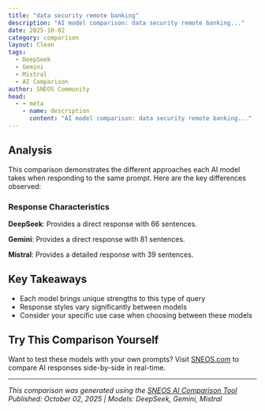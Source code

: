 ```yaml
---
title: "data security remote banking"
description: "AI model comparison: data security remote banking..."
date: 2025-10-02
category: comparison
layout: Clean
tags:
  - DeepSeek
  - Gemini
  - Mistral
  - AI Comparison
author: SNEOS Community
head:
  - - meta
    - name: description
      content: "AI model comparison: data security remote banking..."
---
```


<ChatComparison
  title="data security remote banking"
  prompt="data security remote banking"
  :responses='{"DeepSeek": "Of course. This is a critical topic. Let\u0027s break down data security in remote banking from both the bank\u0027s perspective (what they do to protect you) and your perspective (what you must do to protect yourself).\n\n### The Core Challenge of Remote Banking\n\nRemote banking (online and mobile banking) moves financial transactions outside the physically secure walls of a bank branch and into the digital world. This creates a massive attack surface that criminals try to exploit. The primary goals of data security in this context are to ensure:\n\n* **Confidentiality:** Your financial data is only seen by you and your bank.\n* **Integrity:** Your account data and transactions cannot be altered maliciously.\n* **Availability:** Banking services are up and running when you need them.\n\n---\n\n### How Banks Protect Your Data (Security Measures on Their End)\n\nBanks invest heavily in multi-layered security frameworks. Here are the key technologies and processes they use:\n\n**1. Encryption**\n* **In Transit:** When you connect to your bank\u0027s website or app, it uses **TLS (Transport Layer Security)**, indicated by \u0022https://\u0022 and a padlock icon. This encrypts all data moving between your device and the bank\u0027s servers, making it unreadable to interceptors.\n* **At Rest:** Your data stored on the bank\u0027s servers is also encrypted, so even if someone breaches the database, the information is useless without the decryption keys.\n\n**2. Multi-Factor Authentication (MFA)**\nThis is no longer a \u0022nice-to-have\u0022; it\u0027s essential. Beyond just a password, MFA requires a second (or more) form of verification:\n* **Something you know:** PIN, security questions.\n* **Something you have:** A code from a smartphone app (e.g., Authy, Google Authenticator), a physical security key, or an SMS code (though SMS is less secure due to SIM-swapping attacks).\n* **Something you are:** Biometrics like fingerprint or facial recognition (common in mobile apps).\n\n**3. Advanced Fraud Monitoring and AI**\nBanks use sophisticated systems that analyze transaction patterns in real-time. If a transaction seems anomalous (e.g., a large purchase in a foreign country minutes after a local one), the system can flag it, block it, and alert you.\n\n**4. Secure Software Development**\nBanks have rigorous processes to build and test their apps and websites to eliminate vulnerabilities that hackers could exploit (like code injection or buffer overflows).\n\n**5. Network Security**\n* **Firewalls:** Act as gatekeepers, blocking unauthorized access to the bank\u0027s internal network.\n* **Intrusion Detection/Prevention Systems (IDS/IPS):** Monitor network traffic for suspicious activity and can automatically block attacks.\n\n**6. Regulatory Compliance**\nBanks are bound by strict regulations (like GDPR in Europe, GLBA in the US, PCI DSS for card payments) that mandate minimum security standards and data handling practices.\n\n---\n\n### Your Responsibility: How to Protect Yourself as a User\n\nThe bank\u0027s security is only one half of the equation. You are the first line of defense.\n\n**1. Use Strong, Unique Passwords \u0026 a Password Manager**\n* Never reuse passwords between your bank and other sites.\n* Use a long, complex password. A password manager can generate and store these for you.\n\n**2. Enable Multi-Factor Authentication (MFA)**\n* **Always** enable MFA if your bank offers it. Prefer an **authenticator app** over SMS if given the choice.\n\n**3. Keep Your Devices and Software Updated**\n* Regularly update your computer\u0027s OS, your mobile phone\u0027s OS, and your banking app. These updates often contain critical security patches for newly discovered vulnerabilities.\n\n**4. Be Extremely Wary of Phishing Attacks**\n* This is the #1 way users get compromised.\n* **Never** click on links in unsolicited emails or texts claiming to be from your bank.\n* **Never** provide your login credentials, PINs, or MFA codes to anyone who calls, emails, or texts you. **Your bank will never ask for this.**\n* Always type your bank\u0027s web address directly into the browser or use its official app.\n\n**5. Use a Secure Network**\n* **Avoid public Wi-Fi** for banking. If you must, use a reputable **VPN (Virtual Private Network)** to encrypt your connection.\n* Your home Wi-Fi should be secured with a strong password (WPA2/WPA3 encryption).\n\n**6. Monitor Your Accounts Regularly**\n* Check your transaction history frequently. The sooner you spot and report fraudulent activity, the easier it is to resolve.\n\n**7. Install and Maintain Security Software**\n* Use a good antivirus/anti-malware solution on your computers and phones to protect against keyloggers and other malicious software.\n\n---\n\n### Emerging Threats \u0026 The Future\n\n* **AI-Powered Phishing:** More sophisticated, personalized phishing messages generated by AI.\n* **Mobile-Specific Malware:** Malicious apps designed to steal banking credentials.\n* **API Security:** As banking integrates with third-party financial apps (via Open Banking), securing these data connections (APIs) becomes paramount.\n* **Deepfakes:** Used for social engineering or even bypassing voice-based biometrics.\n\n### Conclusion\n\nData security in remote banking is a **shared responsibility**. Banks provide the fortress walls with encryption, MFA, and monitoring, but you must guard the gate by using strong passwords, enabling MFA, and being vigilant against phishing. By understanding both sides, you can confidently and safely use the immense convenience of remote banking.", "Gemini": "Data security in remote banking is absolutely crucial. It\u0027s the foundation of trust and the key to preventing significant financial loss and reputational damage. Here\u0027s a breakdown of key aspects:\n\n**1. Understanding the Risks:**\n\n* **Phishing Attacks:** Deceptive emails, SMS messages, or websites that mimic legitimate banking communications to trick users into revealing their credentials (usernames, passwords, PINs, security questions).\n* **Malware:** Malicious software that can be installed on a user\u0027s device (computer, smartphone) to steal banking credentials, intercept transactions, or monitor activity. This includes Trojans, keyloggers, and ransomware.\n* **Man-in-the-Middle Attacks:** Interception of communication between the user and the bank\u0027s servers, allowing attackers to eavesdrop on or manipulate data. Public Wi-Fi networks are particularly vulnerable.\n* **Brute-Force Attacks:** Automated attempts to guess usernames and passwords by trying countless combinations.\n* **Account Takeover:** Gaining unauthorized access to a user\u0027s banking account and making fraudulent transactions.\n* **Insider Threats:** Malicious or negligent actions by employees within the bank.\n* **API Vulnerabilities:** Weaknesses in the application programming interfaces (APIs) that banks use to communicate with third-party apps and services. If compromised, hackers could potentially gain access to sensitive customer data.\n* **Mobile App Vulnerabilities:** Flaws in the mobile banking apps themselves, such as insufficient security features, data leakage, or insecure storage of credentials.\n* **Social Engineering:** Manipulating individuals to divulge confidential information or perform actions that compromise security.\n\n**2. Security Measures Employed by Banks (and What You Need to Know):**\n\n* **Encryption:** Protecting data by converting it into an unreadable format during transmission (e.g., using SSL/TLS for website communication). *You should always ensure your browser shows the padlock icon and \u0022https://\u0022 in the address bar when accessing your online banking.*\n* **Multi-Factor Authentication (MFA):** Requiring users to provide two or more forms of identification before granting access (e.g., password \u002B SMS code, biometric authentication). *Enable MFA on your account whenever possible. It\u0027s a vital layer of security.*\n* **Strong Passwords:** Encouraging or enforcing the use of strong, unique passwords that are difficult to guess. Banks often have password complexity requirements. *Use a password manager to generate and store strong, unique passwords for each account.*\n* **Firewalls:** Protecting the bank\u0027s internal network from unauthorized access.\n* **Intrusion Detection and Prevention Systems (IDS/IPS):** Monitoring network traffic for suspicious activity and taking action to block or prevent attacks.\n* **Fraud Detection Systems:** Analyzing transaction patterns and flagging suspicious activity for further investigation.\n* **Security Audits and Penetration Testing:** Regularly assessing the bank\u0027s security posture to identify and address vulnerabilities.\n* **Data Loss Prevention (DLP):** Preventing sensitive data from leaving the bank\u0027s control.\n* **Tokenization:** Replacing sensitive data (like credit card numbers) with non-sensitive tokens. *When using mobile payments, tokenization helps protect your actual card information.*\n* **Biometric Authentication:** Using fingerprints, facial recognition, or other biometric data to verify identity. *This is generally more secure than passwords alone, but be aware of potential vulnerabilities if your device is compromised.*\n* **Transaction Monitoring and Alerts:** Providing users with real-time notifications of account activity, allowing them to quickly detect and report suspicious transactions. *Sign up for these alerts! They\u0027re an invaluable early warning system.*\n* **Device Recognition:** Identifying trusted devices to reduce the risk of unauthorized access from new or unknown devices.\n* **Address Verification System (AVS):** Verifying the billing address provided by the cardholder with the address on file with the card issuer.\n\n**3. Your Responsibilities as a User:**\n\n* **Protect Your Credentials:** Never share your username, password, PIN, or security questions with anyone.\n* **Be Wary of Phishing:** Carefully examine emails, SMS messages, and websites for suspicious links or requests for personal information. **Never click on links in suspicious emails.** Instead, go directly to the bank\u0027s website by typing the address into your browser.\n* **Keep Your Software Updated:** Install the latest security patches and updates for your operating system, web browser, and antivirus software.\n* **Use a Strong Antivirus/Anti-Malware Program:** Protect your devices from malware. *Keep your antivirus software up-to-date.*\n* **Use Secure Networks:** Avoid using public Wi-Fi networks for online banking. If you must use public Wi-Fi, use a Virtual Private Network (VPN).\n* **Monitor Your Accounts Regularly:** Review your account statements and transaction history for any suspicious activity. *Report any unauthorized transactions immediately to your bank.*\n* **Secure Your Mobile Devices:** Use a strong passcode or biometric authentication to protect your smartphone or tablet. Enable remote wipe features in case your device is lost or stolen.\n* **Use Secure Mobile Banking Apps:** Download official banking apps from trusted sources (e.g., Google Play Store, Apple App Store). *Avoid downloading apps from unknown or untrusted sources.*\n* **Be Aware of Your Surroundings:** Be mindful of who might be watching when you enter your PIN at an ATM or use your mobile banking app in public.\n* **Report Lost or Stolen Cards Immediately:** Contact your bank immediately if your credit card or debit card is lost or stolen.\n* **Educate Yourself:** Stay informed about the latest online banking scams and security threats.\n\n**4. Regulations and Standards:**\n\n* **PCI DSS (Payment Card Industry Data Security Standard):** A set of security standards designed to protect cardholder data.\n* **GDPR (General Data Protection Regulation):** A European Union regulation that protects the personal data of EU citizens. Even banks outside the EU may need to comply if they serve EU customers.\n* **CCPA (California Consumer Privacy Act):** A California law that gives consumers more control over their personal data.\n* **Various national banking regulations:** Each country has its own specific regulations related to data security and consumer protection in the banking sector.\n\n**5. Emerging Technologies and Security Implications:**\n\n* **Cloud Computing:** Banks are increasingly using cloud services for various functions. Security concerns include data breaches, vendor lock-in, and compliance challenges.\n* **Artificial Intelligence (AI) and Machine Learning (ML):** AI and ML can be used for fraud detection, risk management, and customer authentication. However, they can also be exploited by attackers.\n* **Blockchain Technology:** Blockchain can be used to enhance security and transparency in financial transactions. However, it also presents new security challenges, such as the risk of 51% attacks.\n* **Open Banking APIs:** These APIs allow third-party developers to access banking data and services. Security is a major concern, as vulnerabilities in these APIs could expose sensitive customer data.\n\n**In summary:**\n\nData security in remote banking is a shared responsibility. Banks must implement robust security measures to protect their systems and data, and users must take steps to protect their own accounts and devices. By working together, we can create a more secure online banking environment.\n", "Mistral": "Data security in remote banking is crucial to protect sensitive financial information and ensure the integrity and confidentiality of transactions. Here are some key aspects and best practices for data security in remote banking:\n\n### 1. **Encryption**\n - **Data in Transit:** Use strong encryption protocols like TLS (Transport Layer Security) to protect data as it moves between the user\u0027s device and the bank\u0027s servers.\n - **Data at Rest:** Encrypt stored data to prevent unauthorized access even if the storage is compromised.\n\n### 2. **Authentication**\n - **Multi-Factor Authentication (MFA):** Implement MFA to add an extra layer of security beyond just a password. This can include biometrics, one-time passwords (OTPs), or security tokens.\n - **Strong Passwords:** Enforce the use of strong, complex passwords and encourage users to change them regularly.\n\n### 3. **Secure Communication Channels**\n - **VPNs:** Use Virtual Private Networks (VPNs) to create a secure tunnel for data transmission.\n - **Secure Messaging:** Ensure that all communication, including emails and messages, is encrypted.\n\n### 4. **Fraud Detection**\n - **Behavioral Analytics:** Monitor user behavior to detect unusual patterns that may indicate fraudulent activity.\n - **Transaction Monitoring:** Implement real-time monitoring of transactions to identify and block suspicious activities.\n\n### 5. **Regular Updates and Patches**\n - **Software Updates:** Ensure that all software, including operating systems and applications, are regularly updated to protect against known vulnerabilities.\n - **Security Patches:** Apply security patches promptly to address any identified security flaws.\n\n### 6. **User Education**\n - **Security Awareness:** Educate users about common threats such as phishing, malware, and social engineering.\n - **Best Practices:** Provide guidelines on best practices for securing their devices and accounts.\n\n### 7. **Access Control**\n - **Role-Based Access:** Implement role-based access control (RBAC) to ensure that users only have access to the data and functions necessary for their roles.\n - **Least Privilege:** Follow the principle of least privilege, granting users the minimum level of access required to perform their tasks.\n\n### 8. **Incident Response**\n - **Response Plan:** Develop and regularly update an incident response plan to quickly address and mitigate security breaches.\n - **Monitoring and Alerts:** Use monitoring tools to detect and alert on potential security incidents in real-time.\n\n### 9. **Compliance and Regulations**\n - **Regulatory Compliance:** Ensure compliance with relevant regulations and standards, such as GDPR, PCI-DSS, and local banking regulations.\n - **Audits:** Conduct regular security audits and vulnerability assessments to identify and address potential weaknesses.\n\n### 10. **Secure Development Practices**\n - **Code Reviews:** Implement code reviews and static/dynamic analysis to identify and fix security vulnerabilities during the development process.\n - **Secure Coding Standards:** Follow secure coding standards and best practices to minimize the risk of introducing vulnerabilities.\n\n### 11. **Third-Party Risk Management**\n - **Vendor Assessment:** Evaluate the security practices of third-party vendors and service providers to ensure they meet your security standards.\n - **Contracts:** Include security requirements and responsibilities in contracts with third-party providers.\n\n### 12. **Backup and Recovery**\n - **Regular Backups:** Perform regular backups of critical data to ensure it can be recovered in case of a data breach or other incidents.\n - **Disaster Recovery Plan:** Develop and test a disaster recovery plan to ensure business continuity.\n\nBy implementing these best practices, banks can significantly enhance the security of remote banking services, protecting both the institution and its customers from potential threats."}' 
  published-date="14:28"
/>

## Analysis

This comparison demonstrates the different approaches each AI model takes when responding to the same prompt. Here are the key differences observed:

### Response Characteristics

**DeepSeek**: Provides a direct response with 66 sentences. 

**Gemini**: Provides a direct response with 81 sentences. 

**Mistral**: Provides a detailed response with 39 sentences. 

## Key Takeaways

- Each model brings unique strengths to this type of query
- Response styles vary significantly between models
- Consider your specific use case when choosing between these models

## Try This Comparison Yourself

Want to test these models with your own prompts? Visit [SNEOS.com](https://sneos.com) to compare AI responses side-by-side in real-time.

---

*This comparison was generated using the [SNEOS AI Comparison Tool](https://sneos.com)*
*Published: October 02, 2025 | Models: DeepSeek, Gemini, Mistral*
